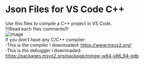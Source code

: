 # Json Files for VS Code C++
Use this files to compile a C++ project in VS Code. <br>
!!!Read each files comments!!! <br>
![image](https://user-images.githubusercontent.com/80979314/190522337-b86b4180-d21c-4aa3-b38c-60b23cd70c0a.png) <br>
If you don't have any C/C++ compiler: <br>
  -This is the compiler i downloaded: https://www.msys2.org/ <br>
  -This is the debugger i downloaded: https://packages.msys2.org/package/mingw-w64-x86_64-gdb
